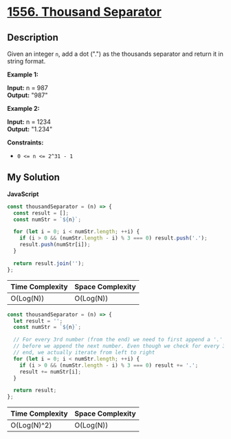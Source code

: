 # [1556. Thousand Separator](https://leetcode.com/problems/thousand-separator)

## Description

Given an integer `n`, add a dot (".") as the thousands separator and return it in string format.

**Example 1:**

**Input:** n = 987  
**Output:** "987"

**Example 2:**

**Input:** n = 1234  
**Output:** "1.234"

**Constraints:**

- `0 <= n <= 2^31 - 1`

## My Solution

**JavaScript**

```js
const thousandSeparator = (n) => {
  const result = [];
  const numStr = `${n}`;

  for (let i = 0; i < numStr.length; ++i) {
    if (i > 0 && (numStr.length - i) % 3 === 0) result.push('.');
    result.push(numStr[i]);
  }

  return result.join('');
};
```

| Time Complexity | Space Complexity |
| --------------- | ---------------- |
| O(Log(N))       | O(Log(N))        |

```js
const thousandSeparator = (n) => {
  let result = '';
  const numStr = `${n}`;

  // For every 3rd number (from the end) we need to first append a '.'
  // before we append the next number. Even though we check for every 3rd number from the
  // end, we actually iterate from left to right
  for (let i = 0; i < numStr.length; ++i) {
    if (i > 0 && (numStr.length - i) % 3 === 0) result += '.';
    result += numStr[i];
  }

  return result;
};
```

| Time Complexity | Space Complexity |
| --------------- | ---------------- |
| O(Log(N)^2)     | O(Log(N))        |
